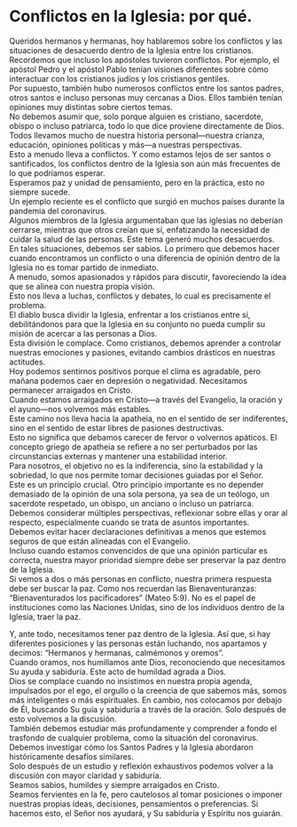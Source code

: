 # Conflictos en la Iglesia: por qué.  

Queridos hermanos y hermanas, hoy hablaremos sobre los conflictos y las situaciones de desacuerdo dentro de la Iglesia entre los cristianos.  
Recordemos que incluso los apóstoles tuvieron conflictos. Por ejemplo, el apóstol Pedro y el apóstol Pablo tenían visiones diferentes sobre cómo interactuar con los cristianos judíos y los cristianos gentiles.  
Por supuesto, también hubo numerosos conflictos entre los santos padres, otros santos e incluso personas muy cercanas a Dios. Ellos también tenían opiniones muy distintas sobre ciertos temas.  
No debemos asumir que, solo porque alguien es cristiano, sacerdote, obispo o incluso patriarca, todo lo que dice proviene directamente de Dios.  
Todos llevamos mucho de nuestra historia personal—nuestra crianza, educación, opiniones políticas y más—a nuestras perspectivas.  
Esto a menudo lleva a conflictos. Y como estamos lejos de ser santos o santificados, los conflictos dentro de la Iglesia son aún más frecuentes de lo que podríamos esperar.  
Esperamos paz y unidad de pensamiento, pero en la práctica, esto no siempre sucede.  
Un ejemplo reciente es el conflicto que surgió en muchos países durante la pandemia del coronavirus.  
Algunos miembros de la Iglesia argumentaban que las iglesias no deberían cerrarse, mientras que otros creían que sí, enfatizando la necesidad de cuidar la salud de las personas. Este tema generó muchos desacuerdos.  
En tales situaciones, debemos ser sabios. Lo primero que debemos hacer cuando encontramos un conflicto o una diferencia de opinión dentro de la Iglesia no es tomar partido de inmediato.  
A menudo, somos apasionados y rápidos para discutir, favoreciendo la idea que se alinea con nuestra propia visión.  
Esto nos lleva a luchas, conflictos y debates, lo cual es precisamente el problema.  
El diablo busca dividir la Iglesia, enfrentar a los cristianos entre sí, debilitándonos para que la Iglesia en su conjunto no pueda cumplir su misión de acercar a las personas a Dios.  
Esta división le complace. Como cristianos, debemos aprender a controlar nuestras emociones y pasiones, evitando cambios drásticos en nuestras actitudes.  
Hoy podemos sentirnos positivos porque el clima es agradable, pero mañana podemos caer en depresión o negatividad. Necesitamos permanecer arraigados en Cristo.  
Cuando estamos arraigados en Cristo—a través del Evangelio, la oración y el ayuno—nos volvemos más estables.  
Este camino nos lleva hacia la apatheia, no en el sentido de ser indiferentes, sino en el sentido de estar libres de pasiones destructivas.  
Esto no significa que debamos carecer de fervor o volvernos apáticos. El concepto griego de apatheia se refiere a no ser perturbados por las circunstancias externas y mantener una estabilidad interior.  
Para nosotros, el objetivo no es la indiferencia, sino la estabilidad y la sobriedad, lo que nos permite tomar decisiones guiadas por el Señor.  
Este es un principio crucial. Otro principio importante es no depender demasiado de la opinión de una sola persona, ya sea de un teólogo, un sacerdote respetado, un obispo, un anciano o incluso un patriarca.  
Debemos considerar múltiples perspectivas, reflexionar sobre ellas y orar al respecto, especialmente cuando se trata de asuntos importantes.  
Debemos evitar hacer declaraciones definitivas a menos que estemos seguros de que están alineadas con el Evangelio.  
Incluso cuando estamos convencidos de que una opinión particular es correcta, nuestra mayor prioridad siempre debe ser preservar la paz dentro de la Iglesia.  
Si vemos a dos o más personas en conflicto, nuestra primera respuesta debe ser buscar la paz. Como nos recuerdan las Bienaventuranzas: “Bienaventurados los pacificadores” (Mateo 5:9). No es el papel de instituciones como las Naciones Unidas, sino de los individuos dentro de la Iglesia, traer la paz.  

Y, ante todo, necesitamos tener paz dentro de la Iglesia. Así que, si hay diferentes posiciones y las personas están luchando, nos apartamos y decimos: “Hermanos y hermanas, calmémonos y oremos”.  
Cuando oramos, nos humillamos ante Dios, reconociendo que necesitamos Su ayuda y sabiduría. Este acto de humildad agrada a Dios.  
Dios se complace cuando no insistimos en nuestra propia agenda, impulsados por el ego, el orgullo o la creencia de que sabemos más, somos más inteligentes o más espirituales. En cambio, nos colocamos por debajo de Él, buscando Su guía y sabiduría a través de la oración. Solo después de esto volvemos a la discusión.  
También debemos estudiar más profundamente y comprender a fondo el trasfondo de cualquier problema, como la situación del coronavirus. Debemos investigar cómo los Santos Padres y la Iglesia abordaron históricamente desafíos similares.  
Solo después de un estudio y reflexión exhaustivos podemos volver a la discusión con mayor claridad y sabiduría.  
Seamos sabios, humildes y siempre arraigados en Cristo.  
Seamos fervientes en la fe, pero cautelosos al tomar posiciones o imponer nuestras propias ideas, decisiones, pensamientos o preferencias. Si hacemos esto, el Señor nos ayudará, y Su sabiduría y Espíritu nos guiarán.

